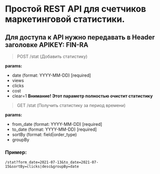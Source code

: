 # Простой REST API для счетчиков маркетинговой статистики.

## Для доступа к API нужно передавать в Header заголовке APIKEY: FIN-RA




>POST /stat (Добавить статистику)

**params:**
* date (format: YYYY-MM-DD) [required]
* views
* clicks
* cost
* clear=1 **Внимание! Этот параметр полностью очистит статистику**

>GET /stat (Получить статистику за период времени)

**params:**
* from_date (format: YYYY-MM-DD) [required]
* to_date (format: YYYY-MM-DD) [required]
* sortBy (format: field|order_type)
* groupBy

### Пример:
```
/stat?form_date=2021-07-13&to_date=2021-07-15&sortBy=clicks|desc&groupBy=date
```
